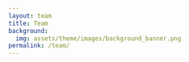 ```yaml
---
layout: team
title: Team
background:
  img: assets/theme/images/background_banner.png
permalink: /team/
---
```


